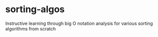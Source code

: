 # sorting-algos
Instructive learning through big O notation analysis for various sorting algorithms from scratch

